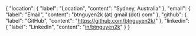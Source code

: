 {
    "location": {
        "label": "Location",
        "content": "Sydney, Australia"
    },
    "email": {
        "label": "Email",
        "content": "btnguyen2k (at) gmail (dot) com"
    },
    "github": {
        "label": "GitHub",
        "content": "https://github.com/btnguyen2k/"
    },
    "linkedin": {
        "label": "LinkedIn",
        "content": "[in/btnguyen2k](https://www.linkedin.com/in/btnguyen2k/)"
    }
}

